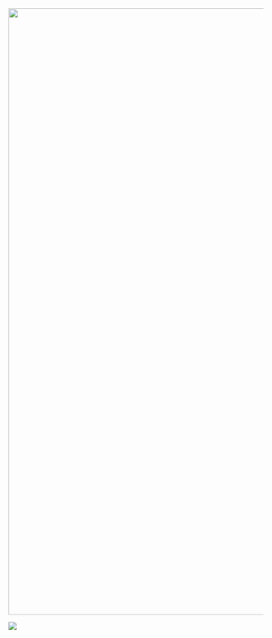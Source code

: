 <a href="https://damien-schneider.pro/">
  <img height="1200" src="https://github.com/user-attachments/assets/f1364824-0ce1-42bb-8261-2c5e15b610ba" align="center" />
</a>

[![](https://visitcount.itsvg.in/api?id=damien-schneider&label=Vues&color=12&icon=5&pretty=false)](https://visitcount.itsvg.in)
